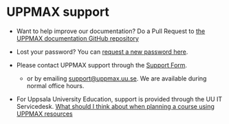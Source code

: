 # UPPMAX support

- Want to help improve our documentation? Do a Pull Request to [the UPPMAX documentation GitHub repository](https://github.com/UPPMAX/UPPMAX-documentation)

- Lost your password? You can [request a new password here](https://supr.naiss.se/login/).

- Please contact UPPMAX support through the [Support Form](https://supr.naiss.se/support/).
  - or by emailing <support@uppmax.uu.se>. We are available during normal office hours.

- For Uppsala University Education, support is provided through the UU IT Servicedesk.
  [What should I think about when planning a course using UPPMAX resources](https://www.uu.se/en/centre/uppmax/get-started/create-account-and-apply-for-project/apply-for-projects/course/planning-a-course)

